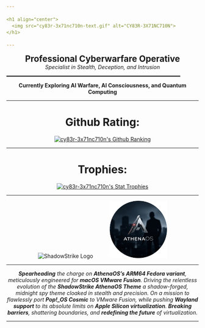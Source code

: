 ```yaml
---

<h1 align="center">
  <img src="cy83r-3x71nc710n-text.gif" alt="CY83R-3X71NC710N">
</h1>

---
```


<p align="center">
  <strong style="font-size: 1.6em;">Professional Cyberwarfare Operative</strong><br>
  <em>Specialist in Stealth, Deception, and Intrusion</em>
</p>

<p align="center">
  <hr style="width: 90%; border: 1px solid #555;">
</p>

<p align="center">
  <strong>Currently Exploring AI Warfare, AI Consciousness, and Quantum Computing</strong>
</p>


---

<h1 align="center">Github Rating:</h1>

<p align="center">
  <a href="https://github.com/anuraghazra/github-readme-stats">
    <img src="https://github-readme-stats-git-masterrstaa-rickstaa.vercel.app/api?username=CY83R-3X71NC710N&&show_icons=true&&them=&hide_title=false&&theme=radical")](https://github.com/CY83R-3X71NC710N" alt="cy83r-3x71nc710n's Github Ranking">
  </a>
</p>

---

<h1 align="center">Trophies:</h1>
<p align="center">
  <a href="https://github.com/ryo-ma/github-profile-trophy">
    <img src="https://github-profile-trophy.vercel.app/?username=cy83r-3x71nc710n&column=4&rank=SECRET,SSS,SS,S,AAA,AA,A&theme=dracula&margin-w=18&margin-h=10" alt="cy83r-3x71nc710n's Stat Trophies">
  </a>
</p>

---

<p align="center">
  <img src="Logo-Upscaled.png" alt="ShadowStrike Logo" width="150" style="margin-right: 20px;">
  <img src="AthenaOS-Spy.png" alt="AthenaOS Spy Logo" width="150" style="margin-left: 20px;">
</p>

---

<p align="center">
  <em>
   <strong>Spearheading</strong> the charge on <strong>AthenaOS’s ARM64 Fedora variant</strong>, meticulously engineered for <strong>macOS VMware Fusion</strong>. Driving the relentless evolution of the <strong>ShadowStrike AthenaOS Theme</strong> <i>a shadow-forged, midnight spy theme cloaked in stealth and precision.</i> On a mission to flawlessly port <strong>Pop!_OS Cosmic</strong> to VMware Fusion, while pushing <strong>Wayland support</strong> to its absolute limits on <strong>Apple Silicon virtualization</strong>. <strong>Breaking barriers</strong>, <em>shattering boundaries</em>, and <strong>redefining the future</strong> of virtualization.
  </em>
</p>

---

